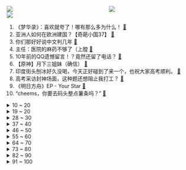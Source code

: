 <div >
	<a style="float:left;width:55%;" href = "https://github.com/anuraghazra/github-readme-stats">
	 <img src = "https://github-readme-stats.vercel.app/api?username=iuuuuuaena&theme=buefy&show_icons=true"/>
	</a>
	<a  style="float:right;width:45%" href = "https://github.com/anuraghazra/github-readme-stats">
	 <img  src="https://github-readme-stats.vercel.app/api/top-langs/?username=anuraghazra&layout=compact"/>
	</a>
	</div>

[![](https://img.shields.io/badge/jxd-@jxdgogogo.xyz-yellowgreen.svg)](https://www.jxdgogogo.xyz)<br>
1. 《梦华录》：喜欢就夸了！哪有那么多为什么！ [:link:](//www.bilibili.com/video/BV1nL4y1T74E) <br>
2. 亚洲人如何在欧洲建国？【奇葩小国37】 [:link:](//www.bilibili.com/video/BV1HU4y1173x) <br>
3. 你们那好好说中文判几年 [:link:](//www.bilibili.com/video/BV1CT411V79S) <br>
4. 主任：医院的麻药不够了（上膛 [:link:](//www.bilibili.com/video/BV1RY4y1V7DJ) <br>
5. 10年前的QQ遗憾留言！？竟然还留了电话？ [:link:](//www.bilibili.com/video/BV17U4y1R7Bx) <br>
6. 【原神】月下三姐妹（确信） [:link:](//www.bilibili.com/video/BV1HY411g7fm) <br>
7. 印度街头刨冰好久没喝，今天正好碰到了来一个，也祝大家高考顺利。 [:link:](//www.bilibili.com/video/BV1Ar4y1V7sZ) <br>
8. 高考采访封神场面，这种题还想阻止我打工？ [:link:](//www.bilibili.com/video/BV1fY4y1x73k) <br>
9. 《明日方舟》EP - Your Star [:link:](//www.bilibili.com/video/BV1UL4y1P7Jd) <br>
10. “cheems，你要去码头整点薯条吗？” [:link:](//www.bilibili.com/video/BV1Rv4y1w7hA) <br>
<details>
<summary>10 ~ 20</summary>

11. 手工｜巨资打造真人版吉巴罗女妖 [:link:](//www.bilibili.com/video/BV1pt4y1W7N2) <br>
12. 吸猫不？东北的，劲儿大！ [:link:](//www.bilibili.com/video/BV19341137Tj) <br>
13. 动物开口大合唱《爱你》！！！ [:link:](//www.bilibili.com/video/BV1A34y1j7Yo) <br>
14. 168元一大盆! 重庆居民楼“爆辣”毛血旺，炫了老板3碗大米饭！坏心情都被辣跑了... [:link:](//www.bilibili.com/video/BV1nv4y137je) <br>
15. 封神的含泪表白！麻烦今后的古偶剧把这段供起来学习！梦华录 [:link:](//www.bilibili.com/video/BV1Zt4y1p7g6) <br>
16. 巡剪第一站第一期！！！在高三校园里！ [:link:](//www.bilibili.com/video/BV1iT411V7TV) <br>
17. 《客官不可以》但是 日语版 [:link:](//www.bilibili.com/video/BV1BT411V7wt) <br>
18. 一块腐乳 一碗炒饭 就是张桂梅在考场外的晚饭 [:link:](//www.bilibili.com/video/BV1Yv4y137TU) <br>
19. 我朋友吹他很有钱 我不信 实地考察了一下 然后…… 我们就来到了这里！ [:link:](//www.bilibili.com/video/BV1bS4y1i7xC) <br>
</details>
<details>
<summary>19 ~ 20</summary>

20. 她为了救同学身中8刀。致敬，勇敢的女孩！ [:link:](//www.bilibili.com/video/BV1B34y1L7rp) <br>
21. 2022全国乙卷现状 [:link:](//www.bilibili.com/video/BV15r4y1V7NH) <br>
22. 高三喊楼全校合唱《梦的光点》原唱：王心凌 [:link:](//www.bilibili.com/video/BV1uY4y1x7sQ) <br>
23. 【高考加油】Vox Akuma【EN】 [:link:](//www.bilibili.com/video/BV1mt4y1n7Vz) <br>
24. 【校园小偶像】宅舞二次体验神的随波逐流 [:link:](//www.bilibili.com/video/BV1734y1L7uS) <br>
25. 全国乙卷:听说你想上大学? [:link:](//www.bilibili.com/video/BV1BA4y1o7nu) <br>
26. 反恐精英：全球嘲讽 [:link:](//www.bilibili.com/video/BV1b34y1L71F) <br>
27. 送侯哥去孔子学院，希望他好好努力，不要辜负我们的期望 [:link:](//www.bilibili.com/video/BV1Gv4y137mc) <br>
28. 《梦华录》：救命！原本以为是尬吹，打开一看真好看！ [:link:](//www.bilibili.com/video/BV1yY411M7KZ) <br>
</details>
<details>
<summary>28 ~ 30</summary>

29. 变  身 [:link:](//www.bilibili.com/video/BV14F411G7aq) <br>
30. 优雅，实在是太优雅了！ [:link:](//www.bilibili.com/video/BV1z5411Q7xP) <br>
31. 【才浅手工】大道至简！巧妙设计还原炎柱火焰刀 [:link:](//www.bilibili.com/video/BV1Aa411L7Ey) <br>
32. 【Loser/Doctor】是谁在呼叫罗德岛！ [:link:](//www.bilibili.com/video/BV1YT411V7ve) <br>
33. 我是个有原则的人，说不给你扔就一定会给你扔 [:link:](//www.bilibili.com/video/BV1YB4y1D7MA) <br>
34. 《Love story》愿你们都找到属于自己的爱情故事 [:link:](//www.bilibili.com/video/BV1AA4y1o7ra) <br>
35. ⚡️电 摇 の 2233 娘⚡️ [:link:](//www.bilibili.com/video/BV1rF411G72S) <br>
36. 【阿斗】9.3到9.8，影史最牛衍生剧！开播就拿下收视冠军，美剧神作《风骚律师》第1期 [:link:](//www.bilibili.com/video/BV1aY4y1x7s4) <br>
37. 无奇不有！3万人投稿的爱好征集里都有啥？ [:link:](//www.bilibili.com/video/BV1aY4y1x7Jw) <br>
</details>
<details>
<summary>37 ~ 40</summary>

38. 一瓶药水把中国最大小游戏服砸崩了的故事 [:link:](//www.bilibili.com/video/BV1ev4y137iz) <br>
39. 张欣怡十佳歌手决赛 我剪的mv！记录从一个普通女生到“女明星” [:link:](//www.bilibili.com/video/BV1Mv4y137h5) <br>
40. 【闲聊】顶礼膜拜超越原著的8.8分神作《梦华录》！ [:link:](//www.bilibili.com/video/BV1F34y1j7gN) <br>
41. 不会游泳的人不慎落水，怎么办？ [:link:](//www.bilibili.com/video/BV1wW4y1C7Eo) <br>
42. 挑战在亚马逊雨林生活！清道夫正宗做法好吃吗？ [:link:](//www.bilibili.com/video/BV1MU4y1R7f2) <br>
43. 紫菜番茄蛋汤 [:link:](//www.bilibili.com/video/BV1Xt4y1n7RG) <br>
44. 夏日限定｜6个香水喷法！get温柔伪体香 做氛围感美女 [:link:](//www.bilibili.com/video/BV1DW4y1C79r) <br>
45. 台湾腔到底是咋来的？ [:link:](//www.bilibili.com/video/BV1s94y1m7F3) <br>
46. 看到最后，保证你升职加薪(十一) [:link:](//www.bilibili.com/video/BV1Vg41197Vj) <br>
</details>
<details>
<summary>46 ~ 50</summary>

47. 弯 道 快 才 逝 快 [:link:](//www.bilibili.com/video/BV1K3411G7eB) <br>
48. 这年头，群演都不好找了 [:link:](//www.bilibili.com/video/BV1nr4y1x7Tp) <br>
49. 这离谱的故事不能我一个人笑吧 [:link:](//www.bilibili.com/video/BV17t4y1W7fH) <br>
50. 骑行流浪一年半终于进入新疆界，新藏线沿途荒无人烟，又是睡桥洞的一天 [:link:](//www.bilibili.com/video/BV1d34y1L7tx) <br>
51. 龙门水库盘老板 [:link:](//www.bilibili.com/video/BV1PY411M7mV) <br>
52. 无核荔枝的热搜搞得大家很高兴！但也得搞清楚为啥高兴！ [:link:](//www.bilibili.com/video/BV18S4y1i7xv) <br>
53. 我 不 理 解 [:link:](//www.bilibili.com/video/BV1eY4y1379X) <br>
54. 来盒马对付一口,浅薅一点羊毛~ [:link:](//www.bilibili.com/video/BV1RL4y1K7Fw) <br>
55. 如何避开别人的语言陷阱 [:link:](//www.bilibili.com/video/BV1qZ4y147P3) <br>
</details>
<details>
<summary>55 ~ 60</summary>

56. 仪态牛逼症！！！他是怎么做到每个动作都如此优雅潇洒的啊 [:link:](//www.bilibili.com/video/BV1K34y1L7aF) <br>
57. 骨 瘦 如 柴 [:link:](//www.bilibili.com/video/BV1dT411V75j) <br>
58. "当我看到这双眼睛时，我承认我笑了" [:link:](//www.bilibili.com/video/BV1Bv4y1w7xL) <br>
59. 上台三分钟，下台三年功。 [:link:](//www.bilibili.com/video/BV1bF411G7FQ) <br>
60. 【五五开/2022】祝大家高考顺利！ [:link:](//www.bilibili.com/video/BV15L4y1K7zE) <br>
61. 封城时一把屎一把尿带大的宝贝 [:link:](//www.bilibili.com/video/BV1mg411X7GH) <br>
62. 探访古巴街头贫民美食，古巴人月入真的只有¥200吗？ [:link:](//www.bilibili.com/video/BV193411u712) <br>
63. 苹果iOS 16上手体验！建议改成：苹 安 系 统 [:link:](//www.bilibili.com/video/BV1jt4y1H7m9) <br>
64. 【英雄联盟MSI2022】RNG与T1终极一战：中野决胜斩妖魔 [:link:](//www.bilibili.com/video/BV1LB4y1Q7W7) <br>
</details>
<details>
<summary>64 ~ 70</summary>

65. 行秋不能劈开用的世纪难题终于在2.7得到解决 [:link:](//www.bilibili.com/video/BV1Fa41177y3) <br>
66. 【愤怒的元首】当元首考完2022年的高考数学 [:link:](//www.bilibili.com/video/BV1Na411L7yM) <br>
67. 令人破防的数学新高考一卷 总结 [:link:](//www.bilibili.com/video/BV1u34y1j7g3) <br>
68. 语文抱佛脚！答题模板？考完发给同桌！【学过石油的语文老师】 [:link:](//www.bilibili.com/video/BV1oS4y1v7zX) <br>
69. 这次没有丑衣服了😏 [:link:](//www.bilibili.com/video/BV1Z3411u7XH) <br>
70. 《羊:拜托，还要我教你怎么抓？》 [:link:](//www.bilibili.com/video/BV1GY4y1x7K4) <br>
71. 猫咪看到熟睡的雪貂以为离世，抑郁一整天不吃不喝。最后雪貂睡醒喝水吓猫咪一大跳！ [:link:](//www.bilibili.com/video/BV1uL4y1T7S3) <br>
72. 我 用 高 中 三 年 做 了 一 个 V L O G [:link:](//www.bilibili.com/video/BV1UY4y1V7Nc) <br>
73. 不过只是要点面子罢了 [:link:](//www.bilibili.com/video/BV1Va41177Uu) <br>
</details>
<details>
<summary>73 ~ 80</summary>

74. “那些年央视拍的神仙公益广告，眼泪止不住了。” [:link:](//www.bilibili.com/video/BV1YL4y1K7MX) <br>
75. 高考前的老师 [:link:](//www.bilibili.com/video/BV1yS4y1i7UN) <br>
76. 高！考！加！油！冲！！！！ [:link:](//www.bilibili.com/video/BV1MZ4y1t7RQ) <br>
77. 完了，差点被小学题难住！高考可咋整哦！【阅片无数Ⅱ 47】 [:link:](//www.bilibili.com/video/BV1zT411V7FS) <br>
78. 赶紧收藏！花5000块试吃1个月！这些空气炸锅半成品才真YYDS！量多实惠超级硬核！懒人之光！ [:link:](//www.bilibili.com/video/BV1dB4y1X77D) <br>
79. 海龟汤 [:link:](//www.bilibili.com/video/BV1jg411d7eU) <br>
80. 当小偷遇到不同品种的宠物狗 [:link:](//www.bilibili.com/video/BV15a41177Lj) <br>
81. 原来是穿搭视频啊✿(°▽°  ) [:link:](//www.bilibili.com/video/BV1Zg411X7TC) <br>
82. mhy要我教你怎么赚我的钱吗？ [:link:](//www.bilibili.com/video/BV1CL4y1K7bX) <br>
</details>
<details>
<summary>82 ~ 90</summary>

83. 漠叔下海拍片分享海洋保护，渔民支持不愿收钱 [:link:](//www.bilibili.com/video/BV1XL4y1K7jc) <br>
84. 史上最嚣张的外挂！！ [:link:](//www.bilibili.com/video/BV1HY4y1x7be) <br>
85. 高考数学怕忘公式？一个视频梳理完重要公式、结论！ [:link:](//www.bilibili.com/video/BV1Nt4y1W7uD) <br>
86. 现在日子好了，天天都能吃上白馒头了 [:link:](//www.bilibili.com/video/BV1Jg41197D2) <br>
87. 如何有效地对付绿茶 [:link:](//www.bilibili.com/video/BV1FB4y197Rs) <br>
88. 关于老师擦了边这件事 [:link:](//www.bilibili.com/video/BV1UB4y1X7pS) <br>
89. 王者荣耀X久石让丨桑启特邀概念曲《光之奇旅》MV温暖上线 [:link:](//www.bilibili.com/video/BV1y5411Q7qi) <br>
90. 把字逐渐写快会是什么样？开始怀疑是不是自己写的了… [:link:](//www.bilibili.com/video/BV1hW4y1C7ax) <br>
91. 红牛纸飞机大赛花式冠军回旋纸飞机，这神操作给纸飞君也整不会了 [:link:](//www.bilibili.com/video/BV1Ht4y1W7Fo) <br>
</details>
<details>
<summary>91 ~ 100</summary>

92. 三国刘备用的什么武器？答：“散弹枪”【鉴定网络热门游戏图片】 [:link:](//www.bilibili.com/video/BV1X341137oS) <br>
93. ⚡️这 是 我 弟 弟 电 摇⚡️ [:link:](//www.bilibili.com/video/BV1ZZ4y147XR) <br>
94. 朋友们，这次我做了一个大工程…… [:link:](//www.bilibili.com/video/BV1q341137x8) <br>
95. 好丽友你尽管双标，我超标自己做！ [:link:](//www.bilibili.com/video/BV15S4y1i7yK) <br>
96. 真假无双飞将？ [:link:](//www.bilibili.com/video/BV1qY411M7k9) <br>
97. 汪汪立大功！警犬咬出藏毒百香果，民警喊话网友：已经加鸡腿了 网友：致敬无言战士！ [:link:](//www.bilibili.com/video/BV1xU4y117NT) <br>
98. ⚡紫米40W粉达成⚡让妹妹穿黑丝跳舞，可以假装是大厂吗？ [:link:](//www.bilibili.com/video/BV1pZ4y1t73Q) <br>
99. 【铁秀】星越L：让汽车卷！ [:link:](//www.bilibili.com/video/BV1ML4y1T7VG) <br>
100. 小小的足球梦想，就这样悄悄地生根发芽#足球# [:link:](//www.bilibili.com/video/BV1Ua41157f7) <br>
</details>

